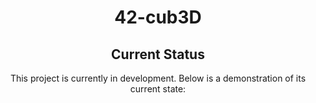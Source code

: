 <div align="center">
	<h1>42-cub3D</h1>
</div>
<div align="center">
	<h2>Current Status</h2>
	<p>This project is currently in development. Below is a demonstration of its current state:</p>
</div>

